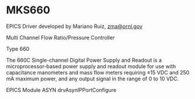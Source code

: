 # MKS660
EPICS Driver developed by Mariano Ruiz, zma@ornl.gov

Multi Channel 
Flow Ratio/Pressure Controller 
 
Type 660

The 660C Single-channel Digital Power Supply and Readout is a microprocessor-based power supply and readout module for use with capacitance manometers and mass flow meters requiring ±15 VDC and 250 mA maximum power, and any output signal in the range of 0 to 10 VDC. 

EPICS Module ASYN drvAsynIPPortConfigure
